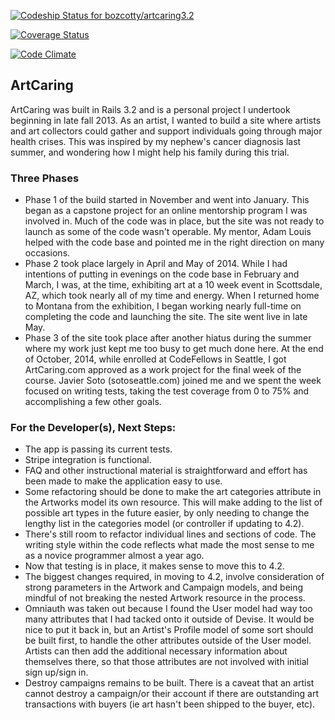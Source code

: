 [ ![Codeship Status for bozcotty/artcaring3.2](https://www.codeship.io/projects/28cb5180-46b3-0132-d0d9-567d034e6ff3/status)](https://www.codeship.io/projects/45390)

[![Coverage Status](https://coveralls.io/repos/bozcotty/artcaring3.2/badge.png?branch=readme)](https://coveralls.io/r/bozcotty/artcaring3.2?branch=readme)

[![Code Climate](https://codeclimate.com/github/bozcotty/artcaring3.2/badges/gpa.svg)](https://codeclimate.com/github/bozcotty/artcaring3.2)

## ArtCaring

ArtCaring was built in Rails 3.2 and is a personal project I undertook beginning in late fall 2013. As an artist, I wanted to build a site where artists and art collectors could gather and support individuals going through major health crises. This was inspired by my nephew's cancer diagnosis last summer, and wondering how I might help his family during this trial.


### Three Phases

- Phase 1 of the build started in November and went into January. This began as a capstone project for an online mentorship program I was involved in. Much of the code was in place, but the site was not ready to launch as some of the code wasn't operable. My mentor, Adam Louis helped with the code base and pointed me in the right direction on many occasions.
- Phase 2 took place largely in April and May of 2014. While I had intentions of putting in evenings on the code base in February and March, I was, at the time, exhibiting art at a 10 week event in Scottsdale, AZ, which took nearly all of my time and energy. When I returned home to Montana from the exhibition, I began working nearly full-time on completing the code and launching the site. The site went live in late May.
- Phase 3 of the site took place after another hiatus during the summer where my work just kept me too busy to get much done here. At the end of October, 2014, while enrolled at CodeFellows in Seattle, I got ArtCaring.com approved as a work project for the final week of the course. Javier Soto (sotoseattle.com) joined me and we spent the week focused on writing tests, taking the test coverage from 0 to 75% and accomplishing a few other goals.


### For the Developer(s), Next Steps:

- The app is passing its current tests.
- Stripe integration is functional.
- FAQ and other instructional material is straightforward and effort has been made to make the application easy to use.
- Some refactoring should be done to make the art categories attribute in the Artworks model its own resource. This will make adding to the list of possible art types in the future easier, by only needing to change the lengthy list in the categories model (or controller if updating to 4.2).
- There's still room to refactor individual lines and sections of code. The writing style within the code reflects what made the most sense to me as a novice programmer almost a year ago.
- Now that testing is in place, it makes sense to move this to 4.2.
- The biggest changes required, in moving to 4.2, involve consideration of strong parameters in the Artwork and Campaign models, and being mindful of not breaking the nested Artwork resource in the process.
- Omniauth was taken out because I found the User model had way too many attributes that I had tacked onto it outside of Devise. It would be nice to put it back in, but an Artist's Profile model of some sort should be built first, to handle the other attributes outside of the User model. Artists can then add the additional necessary information about themselves there, so that those attributes are not involved with initial sign up/sign in.
- Destroy campaigns remains to be built. There is a caveat that an artist cannot destroy a campaign/or their account if there are outstanding art transactions with buyers (ie art hasn't been shipped to the buyer, etc).
